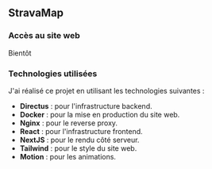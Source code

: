 ## StravaMap



### Accès au site web

Bientôt

### Technologies utilisées

J'ai réalisé ce projet en utilisant les technologies suivantes :

- **Directus** : pour l'infrastructure backend.
- **Docker** : pour la mise en production du site web.
- **Nginx** : pour le reverse proxy.
- **React** : pour l'infrastructure frontend.
- **NextJS** : pour le rendu côté serveur.
- **Tailwind** : pour le style du site web.
- **Motion** : pour les animations.